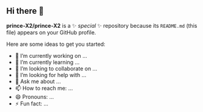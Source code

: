 ## Hi there 👋

**prince-X2/prince-X2** is a ✨ _special_ ✨ repository because its `README.md` (this file) appears on your GitHub profile.
    
Here are some ideas to get you started:

- 🔭 I’m currently working on ...
- 🌱 I’m currently learning ...
- 👯 I’m looking to collaborate on ...
- 🤔 I’m looking for help with ...
- 💬 Ask me about ...
- 📫 How to reach me: ...
- 😄 Pronouns: ...
- ⚡ Fun fact: ...

